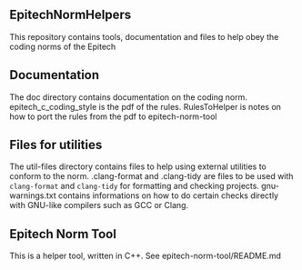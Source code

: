 ## EpitechNormHelpers

This repository contains tools, documentation and files to help obey the coding norms of the Epitech

## Documentation

The doc directory contains documentation on the coding norm. epitech_c_coding_style is the pdf of the rules. RulesToHelper is notes on how to port the rules from the pdf to epitech-norm-tool

## Files for utilities

The util-files directory contains files to help using external utilities to conform to the norm. .clang-format and .clang-tidy are files to be used with `clang-format` and `clang-tidy` for formatting and checking projects. gnu-warnings.txt contains informations on how to do certain checks directly with GNU-like compilers such as GCC or Clang.

## Epitech Norm Tool

This is a helper tool, written in C++. See epitech-norm-tool/README.md

